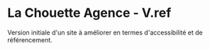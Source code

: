 # La Chouette Agence - V.ref

Version initiale d'un site à améliorer en termes d'accessibilité et de référencement.
